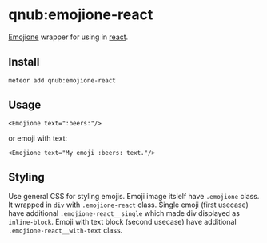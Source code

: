 # qnub:emojione-react

[Emojione](https://www.npmjs.com/package/emojione) wrapper for using in [react](https://atmospherejs.com/meteor/react).

## Install

    meteor add qnub:emojione-react

## Usage

    <Emojione text=":beers:"/>

or emoji with text:

    <Emojione text="My emoji :beers: text."/>

## Styling

Use general CSS for styling emojis. Emoji image itslelf have `.emojione` class. It wrapped in `div` with `.emojione-react` class. Single emoji (first usecase) have additional `.emojione-react__single` which made div displayed as `inline-block`. Emoji with text block (second usecase) have additional `.emojione-react__with-text` class.
